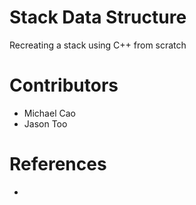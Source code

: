 # Stack Data Structure

Recreating a stack using C++ from scratch

# Contributors

* Michael Cao
* Jason Too

# References

* 